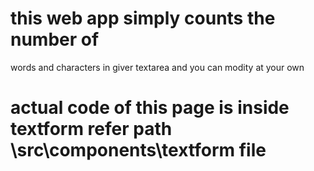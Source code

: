 # this web app simply counts the number of
words and characters in giver textarea and 
you can modity at your own

# actual code of this page is inside textform refer path \src\components\textform  file
